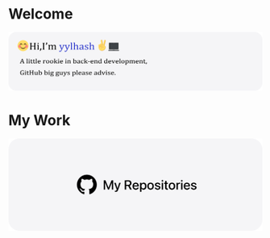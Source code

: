 <!--
**yylhash/yylhash** is a ✨ _special_ ✨ repository because its `README.md` (this file) appears on your GitHub profile.

Here are some ideas to get you started:

- 🔭 I’m currently working on ...
- 🌱 I’m currently learning ...
- 👯 I’m looking to collaborate on ...
- 🤔 I’m looking for help with ...
- 💬 Ask me about ...
- 📫 How to reach me: ...
- 😄 Pronouns: ...
- ⚡ Fun fact: ...
-->
# Welcome

![avatar](images/Title-modified.png  'https://github.com/yylhash')

# My Work

![avatar](images/my-repos.png 'https://github.com/yylhash?tab=repositories')



